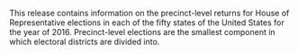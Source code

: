 This release contains information on the precinct-level returns for House of Representative elections in each of the fifty states of the United States for the year of 2016. Precinct-level elections are the smallest component in which electoral districts are divided into.
